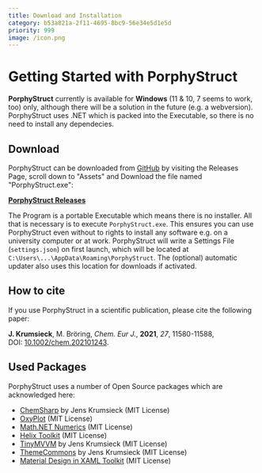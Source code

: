 ```yaml
---
title: Download and Installation
category: b53a821a-2f11-4695-8bc9-56e34e5d1e5d
priority: 999
image: /icon.png
---
```

# Getting Started with PorphyStruct

**PorphyStruct** currently is available for **Windows** (11 & 10, 7 seems to work, too) only, although there will be a solution in the future (e.g. a webversion). PorphyStruct uses .NET which is packed into the Executable, so there is no need to install any dependecies.

## Download

PorphyStruct can be downloaded from [GitHub](https://github.com/JensKrumsieck/PorphyStruct) by visiting the Releases Page, scroll down to "Assets" and Download the file named "PorphyStruct.exe":

**[PorphyStruct Releases](https://github.com/JensKrumsieck/PorphyStruct/releases)**

The Program is a portable Executable which means there is no installer. All that is necessary is to execute `PorphyStruct.exe`. This ensures you can use PorphyStruct even without to rights to install any software e.g. on a university computer or at work. PorphyStruct will write a Settings File (`settings.json`) on first launch, which will be located at `C:\Users\...\AppData\Roaming\PorphyStruct`. The (optional) automatic updater also uses this location for downloads if activated.

## How to cite

If you  use PorphyStruct in a scientific publication, please cite the following paper:

<!--StartFragment-->

**J. Krumsieck**, M. Bröring, *Chem. Eur J.*, **2021**, *27*, 11580-11588, DOI: [10.1002/chem.202101243](https://doi.org/10.1002/chem.202101243).

<!--EndFragment-->

## Used Packages

PorphyStruct uses a number of Open Source packages which are acknowledged here:

<!--StartFragment-->

* [ChemSharp](https://github.com/JensKrumsieck/ChemSharp) by Jens Krumsieck (MIT License)
* [OxyPlot](https://github.com/oxyplot/oxyplot) (MIT License)
* [Math.NET Numerics](https://github.com/mathnet/mathnet-numerics) (MIT License)
* [Helix Toolkit](https://github.com/helix-toolkit/helix-toolkit) (MIT License)
* [TinyMVVM](http://github.com/JensKrumsieck/TinyMVVM) by Jens Krumsieck (MIT License)
* [ThemeCommons](http://github.com/JensKrumsieck/ThemeCommons) by Jens Krumsieck (MIT License)
* [Material Design in XAML Toolkit](https://github.com/MaterialDesignInXAML/MaterialDesignInXamlToolkit) (MIT License)

<!--EndFragment-->